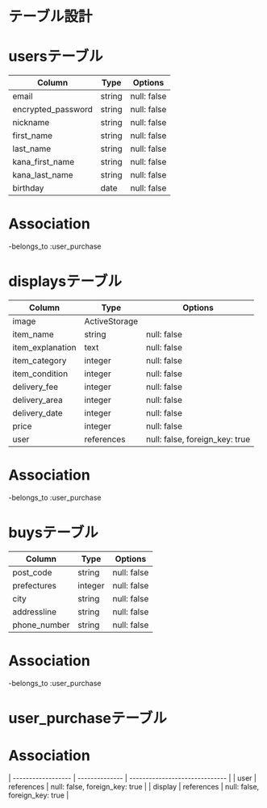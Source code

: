 # テーブル設計

# usersテーブル

| Column             | Type   | Options      |
| ------------------ | ------ | -----------  |
| email              | string | null: false  |
| encrypted_password | string | null: false  |
| nickname           | string | null: false  |
| first_name         | string | null: false  |
| last_name          | string | null: false  |
| kana_first_name    | string | null: false  |
| kana_last_name     | string | null: false  |
| birthday           | date   | null: false  |

# Association
-belongs_to :user_purchase

# displaysテーブル

| Column             | Type           | Options     |
| ------------------ | -------------- | ----------- |
| image              | ActiveStorage  |             |
| item_name          | string         | null: false  |
| item_explanation   | text           | null: false  |
| item_category      | integer        | null: false  |
| item_condition     | integer        | null: false  |
| delivery_fee       | integer        | null: false  |
| delivery_area      | integer        | null: false  |
| delivery_date      | integer        | null: false  |
| price              | integer        | null: false  |
| user               | references     | null: false, foreign_key: true |

# Association

-belongs_to :user_purchase
 

# buysテーブル

| Column             | Type     | Options      |
| ------------------ | -------- | ------------ |
| post_code          | string   | null: false  |
| prefectures        | integer  | null: false  |
| city               | string   | null: false  |
| addressline        | string   | null: false  |
| phone_number       | string   | null: false  |

# Association
-belongs_to :user_purchase


# user_purchaseテーブル

# Association
| ------------------ | -------------- | ------------------------------ |
| user               | references     | null: false, foreign_key: true |
| display            | references     | null: false, foreign_key: true |